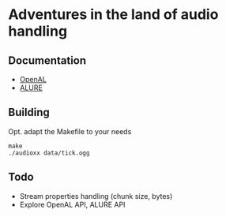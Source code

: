Adventures in the land of audio handling
========================================


Documentation
-------------

* [OpenAL](http://kcat.strangesoft.net/openal.html)
* [ALURE](http://kcat.strangesoft.net/alure.html)


Building
--------

Opt. adapt the Makefile to your needs

    make
    ./audioxx data/tick.ogg


Todo
----

* Stream properties handling (chunk size, bytes)
* Explore OpenAL API, ALURE API
